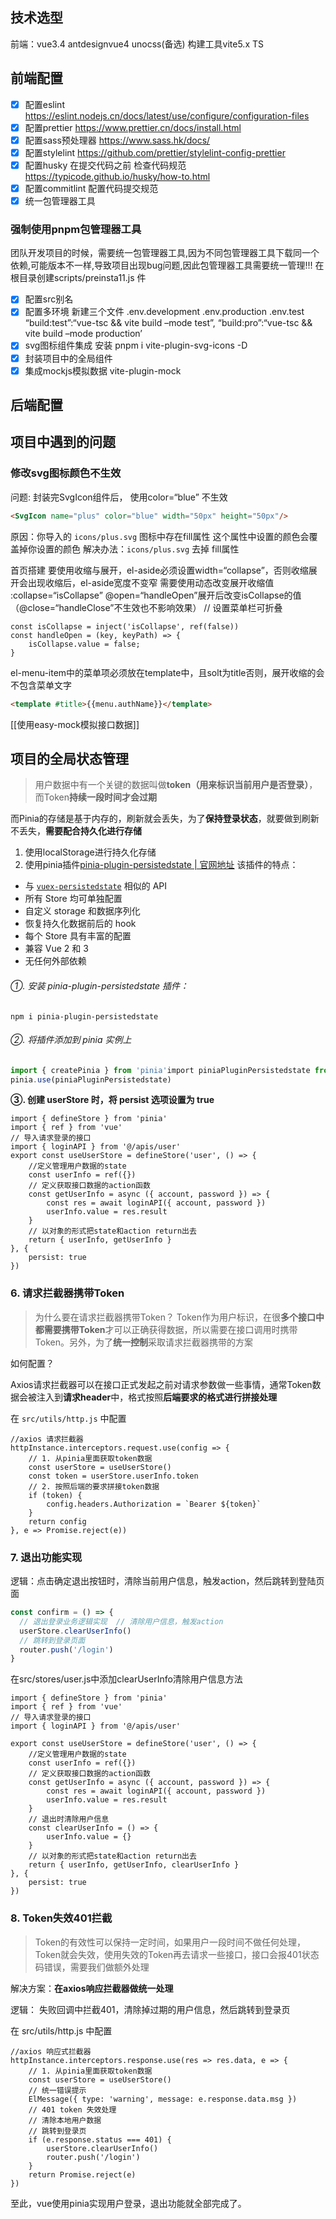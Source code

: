 ## 技术选型

前端：vue3.4 antdesignvue4 unocss(备选) 构建工具vite5.x TS

## 前端配置

- [x]  配置eslint https://eslint.nodejs.cn/docs/latest/use/configure/configuration-files
- [x]  配置prettier https://www.prettier.cn/docs/install.html
- [x]  配置sass预处理器 https://www.sass.hk/docs/
- [x]  配置stylelint https://github.com/prettier/stylelint-config-prettier
- [x]  配置husky 在提交代码之前 检查代码规范 https://typicode.github.io/husky/how-to.html
- [x]  配置commitlint 配置代码提交规范
- [x]  统一包管理器工具

### 强制使用pnpm包管理器工具

团队开发项目的时候，需要统一包管理器工具,因为不同包管理器工具下载同一个依赖,可能版本不一样,导致项目出现bug问题,因此包管理器工具需要统一管理!!!
在根目录创建scripts/preinsta11.js 件

- [x]  配置src别名
- [x]  配置多环境
新建三个文件
.env.development .env.production .env.test
“build:test”:“vue-tsc && vite build –mode test”,
“build:pro”:“vue-tsc && vite build –mode production’
- [x]  svg图标组件集成
安装 pnpm i vite-plugin-svg-icons -D
- [x]  封装项目中的全局组件
- [x]  集成mockjs模拟数据 vite-plugin-mock

## 后端配置

## 项目中遇到的问题

### 修改svg图标颜色不生效

问题: 封装完SvgIcon组件后， 使用color=“blue” 不生效

```html
<SvgIcon name="plus" color="blue" width="50px" height="50px"/>
```

原因：你导入的 `icons/plus.svg` 图标中存在fill属性 这个属性中设置的颜色会覆盖掉你设置的颜色
解决办法：`icons/plus.svg` 去掉 fill属性

首页搭建
要使用收缩与展开，el-aside必须设置width=“collapse”，否则收缩展开会出现收缩后，el-aside宽度不变窄
需要使用动态改变展开收缩值 :collapse=“isCollapse”
@open=“handleOpen”展开后改变isCollapse的值（@close=“handleClose”不生效也不影响效果）
// 设置菜单栏可折叠

```tsx
const isCollapse = inject('isCollapse', ref(false))
const handleOpen = (key, keyPath) => {
	isCollapse.value = false;
}
```

el-menu-item中的菜单项必须放在template中，且solt为title否则，展开收缩的会不包含菜单文字

```html
<template #title>{{menu.authName}}</template>
```

[[使用easy-mock模拟接口数据]]
## 项目的全局状态管理

> 用户数据中有一个关键的数据叫做**token（用来标识当前用户是否登录）**，而Token**持续一段时间才会过期**

而Pinia的存储是基于内存的，刷新就会丢失，为了**保持登录状态**，就要做到刷新不丢失，**需要配合持久化进行存储**
1. 使用localStorage进行持久化存储
2. 使用pinia插件[pinia-plugin-persistedstate | 官网地址](https://links.jianshu.com/go?to=https%3A%2F%2Fprazdevs.github.io%2Fpinia-plugin-persistedstate%2Fzh%2F)
该插件的特点：
- 与 [`vuex-persistedstate`](https://links.jianshu.com/go?to=https%3A%2F%2Fgithub.com%2Frobinvdvleuten%2Fvuex-persistedstate) 相似的 API
- 所有 Store 均可单独配置
- 自定义 storage 和数据序列化
- 恢复持久化数据前后的 hook
- 每个 Store 具有丰富的配置
- 兼容 Vue 2 和 3
- 无任何外部依赖
###### ①. 安装 pinia-plugin-persistedstate 插件：
`npm i pinia-plugin-persistedstate`
###### ②. 将插件添加到 pinia 实例上

```jsx
import { createPinia } from 'pinia'import piniaPluginPersistedstate from 'pinia-plugin-persistedstate'const pinia = createPinia()
pinia.use(piniaPluginPersistedstate)
```

**③. 创建 userStore 时，将 persist 选项设置为 true**

```tsx
import { defineStore } from 'pinia'
import { ref } from 'vue'
// 导入请求登录的接口
import { loginAPI } from '@/apis/user'
export const useUserStore = defineStore('user', () => {
    //定义管理用户数据的state
    const userInfo = ref({})
    // 定义获取接口数据的action函数
    const getUserInfo = async ({ account, password }) => {
        const res = await loginAPI({ account, password })
        userInfo.value = res.result
    }
    // 以对象的形式把state和action return出去
    return { userInfo, getUserInfo }
}, {
    persist: true
})
```

### 6. 请求拦截器携带Token

> 为什么要在请求拦截器携带Token？
> Token作为用户标识，在很**多个接口中都需要携带Token**才可以正确获得数据，所以需要在接口调用时携带Token。另外，为了**统一控制**采取请求拦截器携带的方案

如何配置？

Axios请求拦截器可以在接口正式发起之前对请求参数做一些事情，通常Token数据会被注入到**请求header**中，格式按照**后端要求的格式进行拼接处理**

在 `src/utils/http.js` 中配置

```tsx
//axios 请求拦截器
httpInstance.interceptors.request.use(config => {
    // 1. 从pinia里面获取token数据
    const userStore = useUserStore()
    const token = userStore.userInfo.token
    // 2. 按照后端的要求拼接token数据
    if (token) {
        config.headers.Authorization = `Bearer ${token}`
    }
    return config
}, e => Promise.reject(e))
```

### 7. 退出功能实现

逻辑：点击确定退出按钮时，清除当前用户信息，触发action，然后跳转到登陆页面

```jsx
const confirm = () => {
  // 退出登录业务逻辑实现  // 清除用户信息，触发action 
  userStore.clearUserInfo()
  // 跳转到登录页面  
  router.push('/login')
}
```

在src/stores/user.js中添加clearUserInfo清除用户信息方法

```tsx
import { defineStore } from 'pinia'
import { ref } from 'vue'
// 导入请求登录的接口
import { loginAPI } from '@/apis/user'

export const useUserStore = defineStore('user', () => {
    //定义管理用户数据的state
    const userInfo = ref({})
    // 定义获取接口数据的action函数
    const getUserInfo = async ({ account, password }) => {
        const res = await loginAPI({ account, password })
        userInfo.value = res.result
    }
    // 退出时清除用户信息
    const clearUserInfo = () => {
        userInfo.value = {}
    }
    // 以对象的形式把state和action return出去
    return { userInfo, getUserInfo, clearUserInfo }
}, {
    persist: true
})
```

### 8. Token失效401拦截

> Token的有效性可以保持一定时间，如果用户一段时间不做任何处理，Token就会失效，使用失效的Token再去请求一些接口，接口会报401状态码错误，需要我们做额外处理

解决方案：**在axios响应拦截器做统一处理**

逻辑： 失败回调中拦截401，清除掉过期的用户信息，然后跳转到登录页

在 src/utils/http.js 中配置

```tsx
//axios 响应式拦截器
httpInstance.interceptors.response.use(res => res.data, e => {
    // 1. 从pinia里面获取token数据
    const userStore = useUserStore()
    // 统一错误提示
    ElMessage({ type: 'warning', message: e.response.data.msg })
    // 401 token 失效处理
    // 清除本地用户数据
    // 跳转到登录页
    if (e.response.status === 401) {
        userStore.clearUserInfo()
        router.push('/login')
    }
    return Promise.reject(e)
})
```

至此，vue使用pinia实现用户登录，退出功能就全部完成了。